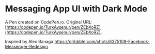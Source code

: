 # Messaging App UI with Dark Mode

A Pen created on CodePen.io. Original URL: [https://codepen.io/TurkAysenur/pen/ZEbXoRZ](https://codepen.io/TurkAysenur/pen/ZEbXoRZ).

Inspired by Alex Banaga
https://dribbble.com/shots/8275108-Facebook-Messenger-Redesign